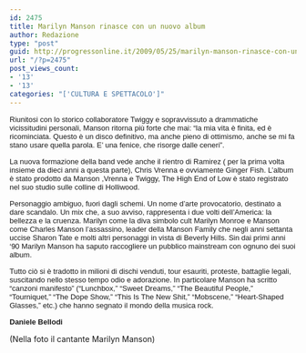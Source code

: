 ```yaml
---
id: 2475
title: Marilyn Manson rinasce con un nuovo album
author: Redazione
type: "post"
guid: http://progressonline.it/2009/05/25/marilyn-manson-rinasce-con-un-nuovo-album/
url: "/?p=2475"
post_views_count:
- '13'
- '13'
categories: "['CULTURA E SPETTACOLO']"
---
```


<font face="Tahoma, sans-serif"><font size="2">Riunitosi con lo storico collaboratore Twiggy e sopravvissuto a drammatiche vicissitudini personali, Manson ritorna più forte che mai: “la mia vita è finita, ed è ricominciata. Questo è un disco definitivo, ma anche pieno di ottimismo, anche se mi fa stano usare quella parola. E’ una fenice, che risorge dalle ceneri”. </font></font>

<font face="Tahoma, sans-serif"><font size="2">La nuova formazione della band vede anche il rientro di Ramirez ( per la prima volta insieme da dieci anni a questa parte), Chris Vrenna e ovviamente Ginger Fish. L’album è stato prodotto da Manson ,Vrenna e Twiggy, The High End of Low è stato registrato nel suo studio sulle colline di Holliwood. </font></font>

<font face="Tahoma, sans-serif"><font size="2">Personaggio ambiguo, fuori dagli schemi. Un nome d’arte provocatorio, destinato a dare scandalo. Un mix che, a suo avviso, rappresenta i due volti dell’America: la bellezza e la cruenza. Marilyn come la diva simbolo cult Marilyn Monroe e Manson come Charles Manson l’assassino, leader della Manson Family che negli anni settanta uccise Sharon Tate e molti altri personaggi in vista di Beverly Hills. Sin dai primi anni ‘90 Marilyn Manson ha saputo raccogliere un pubblico mainstream con ognuno dei suoi album. </font></font>

<font face="Tahoma, sans-serif"><font size="2">Tutto ciò si è tradotto in milioni di dischi venduti, tour esauriti, proteste, battaglie legali, suscitando nello stesso tempo odio e adorazione. In particolare Manson ha scritto “canzoni manifesto” (“Lunchbox,” “Sweet Dreams,” “The Beautiful People,” “Tourniquet,” “The Dope Show,” “This Is The New Shit,” “Mobscene,” “Heart-Shaped Glasses,” etc.) che hanno segnato il mondo della musica rock.</font></font>

<font face="Tahoma, sans-serif"><font size="2">**Daniele Bellodi**</font></font>

(Nella foto il cantante Marilyn Manson)